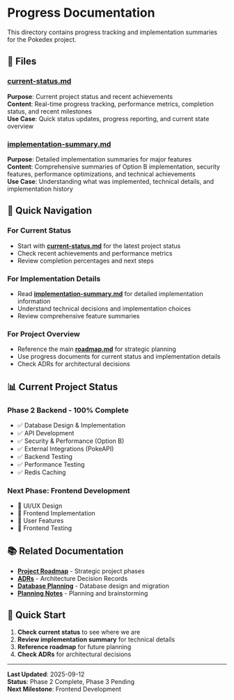 # Progress Documentation

This directory contains progress tracking and implementation summaries for the Pokedex project.

## 📁 Files

### **[current-status.md](current-status.md)**
**Purpose**: Current project status and recent achievements  
**Content**: Real-time progress tracking, performance metrics, completion status, and recent milestones  
**Use Case**: Quick status updates, progress reporting, and current state overview

### **[implementation-summary.md](implementation-summary.md)**
**Purpose**: Detailed implementation summaries for major features  
**Content**: Comprehensive summaries of Option B implementation, security features, performance optimizations, and technical achievements  
**Use Case**: Understanding what was implemented, technical details, and implementation history

## 🎯 Quick Navigation

### **For Current Status**
- Start with **[current-status.md](current-status.md)** for the latest project status
- Check recent achievements and performance metrics
- Review completion percentages and next steps

### **For Implementation Details**
- Read **[implementation-summary.md](implementation-summary.md)** for detailed implementation information
- Understand technical decisions and implementation choices
- Review comprehensive feature summaries

### **For Project Overview**
- Reference the main **[roadmap.md](../roadmap.md)** for strategic planning
- Use progress documents for current status and implementation details
- Check ADRs for architectural decisions

## 📊 Current Project Status

### **Phase 2 Backend - 100% Complete**
- ✅ Database Design & Implementation
- ✅ API Development
- ✅ Security & Performance (Option B)
- ✅ External Integrations (PokeAPI)
- ✅ Backend Testing
- ✅ Performance Testing
- ✅ Redis Caching

### **Next Phase: Frontend Development**
- 🎯 UI/UX Design
- 🎯 Frontend Implementation
- 🎯 User Features
- 🎯 Frontend Testing

## 📚 Related Documentation

- **[Project Roadmap](../roadmap.md)** - Strategic project phases
- **[ADRs](../adrs/)** - Architecture Decision Records
- **[Database Planning](../database/)** - Database design and migration
- **[Planning Notes](../planning-notes/)** - Planning and brainstorming

## 🚀 Quick Start

1. **Check current status** to see where we are
2. **Review implementation summary** for technical details
3. **Reference roadmap** for future planning
4. **Check ADRs** for architectural decisions

---

**Last Updated**: 2025-09-12  
**Status**: Phase 2 Complete, Phase 3 Pending  
**Next Milestone**: Frontend Development
